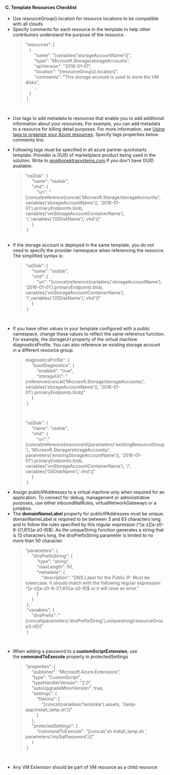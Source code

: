 <br><h4><b>C. Template Resources Checklist</b></h4> 
  <ul>
</p>
<li>Use resourceGroup().location for resource locations to be compatible with all clouds</li>
<li>Specify comments for each resource in the template to help other contributors understand the purpose of the resource.
  <blockquote>
    <p>&quot;resources&quot;: [ <br>
      &nbsp;&nbsp;  { <br>
      &nbsp;&nbsp;&nbsp;&nbsp;&nbsp;&nbsp;  &quot;name&quot;: &quot;[variables('storageAccountName')]&quot;, <br>
      &nbsp;&nbsp;&nbsp;&nbsp;&nbsp;&nbsp;  &quot;type&quot;: &quot;Microsoft.Storage/storageAccounts&quot;, <br>
      &nbsp;&nbsp;&nbsp;&nbsp;&nbsp;&nbsp;  &quot;apiVersion&quot;: &quot;2016-01-01&quot;, <br>
      &nbsp;&nbsp;&nbsp;&nbsp;&nbsp;&nbsp;  &quot;location&quot;: &quot;[resourceGroup().location]&quot;, <br>
      &nbsp;&nbsp;&nbsp;&nbsp;&nbsp;&nbsp;  &quot;comments&quot;: &quot;This storage account is used to store the VM  disks&quot;, <br>
      &nbsp;&nbsp;&nbsp;&nbsp;&nbsp;&nbsp;  ... <br>
      &nbsp;&nbsp;  } <br>
      &nbsp;] </p>
  </blockquote>
</li>

<br><li>Use tags to add metadata to resources that enable you to add additional information about your resources. For example, you can add metadata to a resource for billing detail purposes. For more information, see <a href="https://docs.microsoft.com/en-us/azure/azure-resource-manager/resource-group-using-tags">Using tags to organize your Azure resources</a>. Specify tags properties below comments line.</li>
<li> Following tags must be specified in all azure partner quickstarts template. Provider is GUID of marketplace product being used in the solution. Write to <a href="mailto:apq@spektrasystems.com">apq@spektrasystems.com</a> if you don't have GUID available.
  <blockquote>
    <p>&quot;osDisk&quot;: { <br>
      &nbsp;&nbsp;&nbsp;&nbsp;  &quot;name&quot;: &quot;osdisk&quot;, <br>
      &nbsp;&nbsp;&nbsp;&nbsp; &quot;vhd&quot;:  { <br>
      &nbsp;&nbsp;&nbsp;&nbsp;&nbsp;&nbsp;&nbsp;&nbsp;  &quot;uri&quot;:  &quot;[concat(reference(concat('Microsoft.Storage/storageAccounts/',  variables('storageAccountName')),  '2016-01-01').primaryEndpoints.blob,  variables('vmStorageAccountContainerName'),  '/',variables('OSDiskName'),'.vhd')]&quot; <br>
      &nbsp;&nbsp;&nbsp;&nbsp; } <br>
      &nbsp;} </p>
</blockquote>
<br><li>If the storage account is deployed in the same template, you do  not need to specify the provider namespace when referencing the resource. The  simplified syntax is:
  <blockquote>
    <p>&quot;osDisk&quot;: { <br>
      &nbsp;&nbsp;&nbsp;&nbsp;  &quot;name&quot;: &quot;osdisk&quot;, <br>
      &nbsp;&nbsp;&nbsp;&nbsp; &quot;vhd&quot;:  { <br>
      &nbsp;&nbsp;&nbsp;&nbsp;&nbsp;&nbsp;&nbsp;&nbsp;  &quot;uri&quot;:  &quot;[concat(reference(variables('storageAccountName'),  '2016-01-01').primaryEndpoints.blob, variables('vmStorageAccountContainerName'),  '/',variables('OSDiskName'),'.vhd')]&quot; <br>
      &nbsp;&nbsp;&nbsp;&nbsp; } <br>
      &nbsp;}&nbsp;&nbsp; </p>
  </blockquote>

<br><li>If you have other values in your template configured with a  public namespace, change these values to reflect the same reference function.  For example, the storageUri property of the virtual machine diagnosticsProfile. You  can also reference an existing storage account in a different resource group.
  <blockquote>
    <p>diagnosticsProfile&quot;: { <br>
      &nbsp;&nbsp;&nbsp;&nbsp;  &quot;bootDiagnostics&quot;: { <br>
      &nbsp;&nbsp;&nbsp;&nbsp;&nbsp;&nbsp;&nbsp;&nbsp;  &quot;enabled&quot;: &quot;true&quot;, <br>
      &nbsp;&nbsp;&nbsp;&nbsp;&nbsp;&nbsp;&nbsp;&nbsp;  &quot;storageUri&quot;: &quot;[reference(concat('Microsoft.Storage/storageAccounts/',  variables('storageAccountName')), '2016-01-01').primaryEndpoints.blob]&quot; <br>
      &nbsp;&nbsp;&nbsp;&nbsp; } <br>
      &nbsp;} </p>
    <p>&nbsp;</p>
    <p>&quot;osDisk&quot;: { <br>
      &nbsp;&nbsp;&nbsp;&nbsp;  &quot;name&quot;: &quot;osdisk&quot;, <br>
      &nbsp;&nbsp;&nbsp;&nbsp; &quot;vhd&quot;:  { <br>
      &nbsp;&nbsp;&nbsp;&nbsp;&nbsp;&nbsp;&nbsp;&nbsp;  &quot;uri&quot;:&quot;[concat(reference(resourceId(parameters('existingResourceGroup'),  'Microsoft.Storage/storageAccounts/',  parameters('existingStorageAccountName')), '2016-01-01').primaryEndpoints.blob,&nbsp; variables('vmStorageAccountContainerName'),  '/', variables('OSDiskName'),'.vhd')]&quot; <br>
      &nbsp;&nbsp;&nbsp;&nbsp; } <br>
      &nbsp;} </p>
  </blockquote>

<li>Assign publicIPAddresses to a virtual machine only when required  for an application. To connect for debug, management or administrative  purposes, use either inboundNatRules, virtualNetworkGateways or a jumpbox.

<li>The&nbsp;<strong>domainNameLabel</strong>&nbsp;property  for publicIPAddresses must be unique. domainNameLabel is required to be between  3 and 63 characters long and to follow the rules specified by this regular  expression&nbsp;(^[a-z][a-z0-9-]{1,61}[a-z0-9]$). As  the uniqueString function generates a string that is 13 characters long, the  dnsPrefixString parameter is limited to no more than 50 character.
  <blockquote>
    <p>&quot;parameters&quot;: { <br>
      &nbsp;&nbsp;&nbsp;&nbsp;  &quot;dnsPrefixString&quot;: { <br>
      &nbsp;&nbsp;&nbsp;&nbsp;&nbsp;&nbsp;&nbsp;&nbsp;  &quot;type&quot;: &quot;string&quot;, <br>
      &nbsp;&nbsp;&nbsp;&nbsp;&nbsp;&nbsp;&nbsp;&nbsp;  &quot;maxLength&quot;: 50, <br>
      &nbsp;&nbsp;&nbsp;&nbsp;&nbsp;&nbsp;&nbsp;&nbsp;  &quot;metadata&quot;: { <br>
      &nbsp;&nbsp;&nbsp;&nbsp;&nbsp;&nbsp;&nbsp;&nbsp;&nbsp;&nbsp;&nbsp;&nbsp; &quot;description&quot;: &quot;DNS  Label for the Public IP. Must be lowercase. It should match with the following  regular expression: ^[a-z][a-z0-9-]{1,61}[a-z0-9]$ or it will raise an  error.&quot; <br>
      &nbsp;&nbsp;&nbsp;&nbsp;&nbsp;&nbsp;&nbsp;&nbsp;  } <br>
      &nbsp;&nbsp;&nbsp;&nbsp;  } <br>
      &nbsp;}, <br>
      &nbsp;&quot;variables&quot;: { <br>
      &nbsp;&nbsp;&nbsp;&nbsp;  &quot;dnsPrefix&quot;: &quot;[concat(parameters('dnsPrefixString'),uniquestring(resourceGroup().id))]&quot; <br>
      &nbsp;} </p>
  </blockquote>

<br><li>When adding a password to a&nbsp;<strong>customScriptExtension</strong>, use the&nbsp;<strong>commandToExecute</strong>&nbsp;property in  protectedSettings
  <blockquote>
    <p>&quot;properties&quot;: { <br>
      &nbsp;&nbsp;&nbsp;&nbsp;  &quot;publisher&quot;: &quot;Microsoft.Azure.Extensions&quot;, <br>
      &nbsp;&nbsp;&nbsp;&nbsp;  &quot;type&quot;: &quot;CustomScript&quot;, <br>
      &nbsp;&nbsp;&nbsp;&nbsp;  &quot;typeHandlerVersion&quot;: &quot;2.0&quot;, <br>
      &nbsp;&nbsp;&nbsp;&nbsp;  &quot;autoUpgradeMinorVersion&quot;: true, <br>
      &nbsp;&nbsp;&nbsp;&nbsp;  &quot;settings&quot;: { <br>
      &nbsp;&nbsp;&nbsp;&nbsp;&nbsp;&nbsp;&nbsp;&nbsp;  &quot;fileUris&quot;: [ <br>
      &nbsp;&nbsp;&nbsp;&nbsp;&nbsp;&nbsp;&nbsp;&nbsp;&nbsp;&nbsp;&nbsp;&nbsp;  &quot;[concat(variables('template').assets,  '/lamp-app/install_lamp.sh')]&quot; <br>
      &nbsp;&nbsp;&nbsp;&nbsp;&nbsp;&nbsp;&nbsp;&nbsp; ] <br>
      &nbsp;&nbsp;&nbsp;&nbsp; }, <br>
      &nbsp;&nbsp;&nbsp;&nbsp;  &quot;protectedSettings&quot;: { <br>
      &nbsp;&nbsp;&nbsp;&nbsp;&nbsp;&nbsp;&nbsp;&nbsp;  &quot;commandToExecute&quot;: &quot;[concat('sh install_lamp.sh ',  parameters('mySqlPassword'))]&quot; <br>
      &nbsp;&nbsp;&nbsp;&nbsp; } <br>
      &nbsp;} </p>
  </blockquote>

<br><li>Any VM Extension should be part of VM resource as a child  resource
